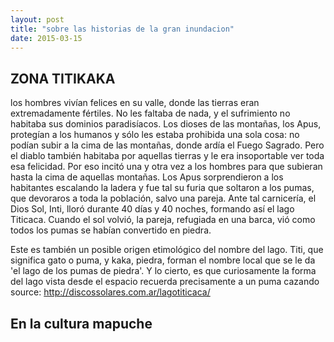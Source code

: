 ```yaml
---
layout: post
title: "sobre las historias de la gran inundacion"
date: 2015-03-15
---
```


## ZONA TITIKAKA
los hombres vivían felices en su valle, donde las tierras eran extremadamente fértiles. No les faltaba de nada, y el sufrimiento no habitaba sus dominios paradisíacos. Los dioses de las montañas, los Apus, protegían a los humanos y sólo les estaba prohibida una sola cosa: no podían subir a la cima de las montañas, donde ardía el Fuego Sagrado.
Pero el diablo también habitaba por aquellas tierras y le era insoportable ver toda esa felicidad. Por eso incitó una y otra vez a los hombres para que subieran hasta la cima de aquellas montañas. Los Apus sorprendieron a los habitantes escalando la ladera y fue tal su furia que soltaron a los pumas, que devoraros a toda la población, salvo una pareja.
Ante tal carnicería, el Dios Sol, Inti, lloró durante 40 días y 40 noches, formando así el lago Titicaca. Cuando el sol volvió, la pareja, refugiada en una barca, vió como todos los pumas se habían convertido en piedra.



Este es también un posible origen etimológico del nombre del lago. Titi, que significa gato o puma, y kaka, piedra, forman el nombre local que se le da 'el lago de los pumas de piedra'. Y lo cierto, es que curiosamente la forma del lago vista desde el espacio recuerda precisamente a un puma cazando
source: http://discossolares.com.ar/lagotiticaca/


## En la cultura mapuche
